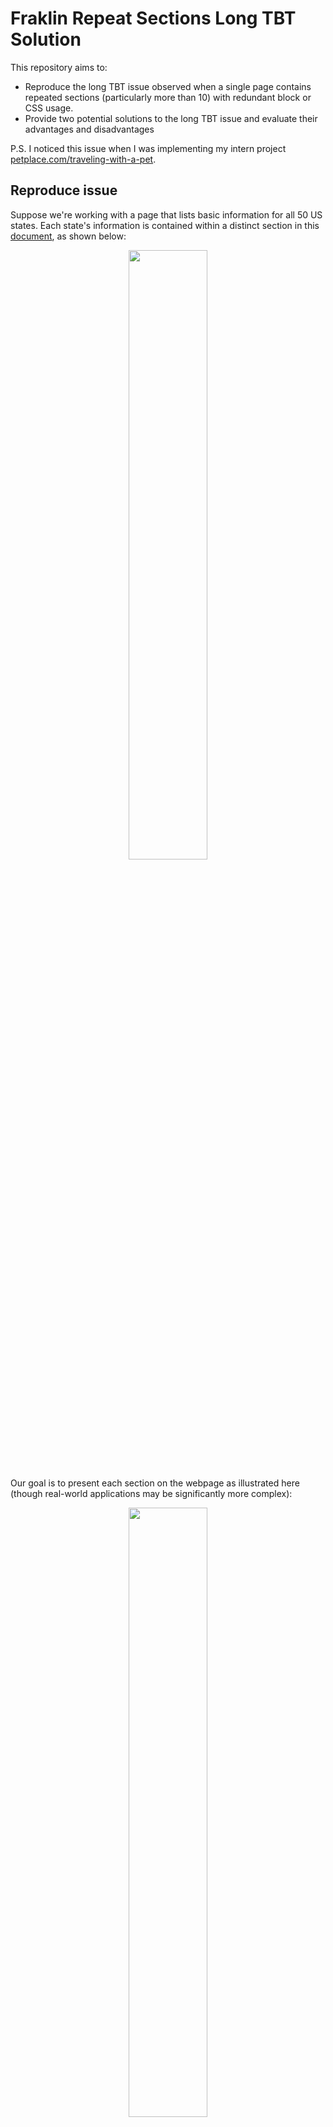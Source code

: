 # Fraklin Repeat Sections Long TBT Solution
This repository aims to:
- Reproduce the long TBT issue observed when a single page contains repeated sections (particularly more than 10) with redundant block or CSS usage.
- Provide two potential solutions to the long TBT issue and evaluate their advantages and disadvantages

P.S. I noticed this issue when I was implementing my intern project [petplace.com/traveling-with-a-pet](https://www.petplace.com/traveling-with-a-pet).

## Reproduce issue
Suppose we're working with a page that lists basic information for all 50 US states. Each state's information is contained within a distinct section in this [document](https://docs.google.com/document/d/1eR4imhaU5-Bm_lBGzXwsSB-uitXKdGggHQt1NvzQOlg/edit?usp=sharing), as shown below:
<p align="center">
<img src="https://github.com/FentPams/helix-website-tbt/blob/main/readme-pic/doc-section-sample.png" width="50%">
</p>
Our goal is to present each section on the webpage as illustrated here (though real-world applications may be significantly more complex):
<p align="center">
<img src="https://github.com/FentPams/helix-website-tbt/blob/main/readme-pic/state-overview.png" width="50%">
</p>
To achieve this, we'll be using both JavaScript and CSS. The relevant resources are:

- js: [updateSection()](https://github.com/FentPams/helix-website-tbt/blob/main/templates/states-page/states-page.js#L1) 
- css: [states_page.css](https://github.com/FentPams/helix-website-tbt/blob/main/templates/states-page/states-page.css)

Given that the page layout typically waits for the block decoration to finalize (for instance, waiting for a class name to be added to the block before extracting the element to the parent grid div), this process should also occur in the lazy loading phase. Should we implement sections as illustrated below:

[Code Reference](https://github.com/FentPams/helix-website-tbt/blob/main/templates/states-page/states-page.js#L33-L36)
```Java
export function loadLazy() {
 const stateSections = Array.from(document.querySelectorAll('.section.state'));
 stateSections.forEach(updateSection);
}
```
Now we have done the implementation! 

The issue can be now easily reproduced on the [**page**](https://main--helix-website-tbt--fentpams.hlx.page/states)(with 6x CPU slow and enough height to show multiple sections):
<p align="center">
<img src="https://github.com/FentPams/helix-website-tbt/blob/main/readme-pic/basic-solution.png" width="95%">
</p>

Feel free to try to reproduce it on the page [main--helix-website-tbt--fentpams.hlx.page/states](https://main--helix-website-tbt--fentpams.hlx.page/states)

## Solution 1 - Meter Call

For lengthy pages, it's often preferable to load just the first section initially. This is because users typically view the first section upon opening the page and cannot read the entire page instantly. 

So the first solution is to make `updateSection()` async and have a function to perform some metering on a repeated function call to reduce the chances to block the CPU/GPU for too long. Here's how it can be implemented:

[Code Reference](https://github.com/FentPams/helix-website-tbt/blob/solution-1/templates/states-page/states-page.js#L33-L60)
```Java
let queue = 0;
export async function meterCalls(fn, wait = 200, max = 5) {
 queue += 1;
 return new Promise((resolve) => {
  window.requestAnimationFrame(async () => {
   await fn.call(null);
   if (queue >= max) {
    queue -= max;
    resolve()
   } else {
    resolve();
   }
  });
 });
}

export function loadLazy() {
 const stateSections = Array.from(document.querySelectorAll('.section.state'));
 stateSections.forEach((section) => meterCalls(() => updateSection(section)));
}
```

With this adjustment, the issue is mitigated by breaking the lengthy task into smaller tasks
<p align="center">
<img src="https://github.com/FentPams/helix-website-tbt/blob/main/readme-pic/metercall-solution.png" width="95%">
</p>

## Solution 2 - Mutation Observer

The second solution is to establish a `MutationObserver` that tracks changes within the section's elements. Once a specific signal is detected (e.g., the addition of a block `class` attribute), it indicates the appropriate time to execute [updateSection()](https://github.com/FentPams/helix-website-tbt/blob/main/templates/states-page/states-page.js#L1). Here's how it can be implemented:

[Code Reference](https://github.com/FentPams/helix-website-tbt/blob/solution-2/templates/states-page/states-page.js#L33-L51)
```Java
function observeSection(section) {
 const observer = new MutationObserver((mutations) => {
  mutations.forEach((mutation) => {
   if (mutation.attributeName !== 'class') {
    return;
   }
 
   if (mutation.target.classList.contains('attributes')) {
    updateSection(section);
   }
  });
 });

 observer.observe(section, {attributes: true, subtree: true});
}

export function loadLazy() {
 const stateSections = Array.from(document.querySelectorAll('.section.state'));
 stateSections.forEach(observeSection);
}
```

There are mainly 2 benefits of doing by this way:

1. Avoid race condition issues with block decoration, especially since both processes occur in the lazy load phase. In certain scenarios, it's necessary to wait for a block to fully decorate before executing our JavaScript code For example, in [petplace.com/traveling-with-a-pet](https://www.petplace.com/traveling-with-a-pet), `updateSection()` is triggered after columns block add class name `city-footer-txt` into some sub-element(check more details in this [article](https://main--my-helix-website--fentpams.hlx.live/tbt-detailed-solution#final-version)).
2. Leverage the use of an observer to ensure that `updateSection()` is executed in a callback manner. This approach facilitates the rapid and individual updating of sections. 

As we can see on the page [solution-2--helix-website-tbt--fentpams.hlx.page/states](https://solution-2--helix-website-tbt--fentpams.hlx.page/states), the issue is gone:
<p align="center">
<img src="https://github.com/FentPams/helix-website-tbt/blob/main/readme-pic/mutationObserver-solution.png" width="95%">
</p>

## Solution 1 vs Solution 2

|   | Solution 1 - Meter Call  | Soltuion 2 - Mutation Observer  |
|---|---|---|
| Link  | [https://solution-1--helix-website-tbt--fentpams.hlx.page/states](https://solution-1--helix-website-tbt--fentpams.hlx.page/states)  |  [https://solution-2--helix-website-tbt--fentpams.hlx.page/states](https://solution-2--helix-website-tbt--fentpams.hlx.page/states) |
| Pros  | <ul><li>break down long task into small groups to reduce the chances to block the CPU/GPU for too long</li></ul> | <ul><li>facilitates the rapid and individual updating of sections through callback</li><li>able to handle race condition issue with block decoration</li></ul>  |
| Cons  | <ul><li>can not deal with race condition issue with blocks</li><li>Increase latency to load page as it leverage `setTimeout()`</li></ul>  |  <ul><li>Use mutation observer may have a negative performance impact</li></ul> |

## Reference
- [https://main--my-helix-website--fentpams.hlx.live/tbt-detailed-solution](https://main--my-helix-website--fentpams.hlx.live/tbt-detailed-solution)


## Environments
- Preview: https://main--helix-website-tbt--fentpams.hlx.page/states
- Live: https://main--helix-website-tbt--fentpams.hlx.live/states

## Installation

```sh
npm i
```

## Linting

```sh
npm run lint
```

## Local development

1. Create a new repository based on the `helix-project-boilerplate` template and add a mountpoint in the `fstab.yaml`
1. Add the [helix-bot](https://github.com/apps/helix-bot) to the repository
1. Install the [Helix CLI](https://github.com/adobe/helix-cli): `npm install -g @adobe/helix-cli`
1. Start Franklin Proxy: `hlx up` (opens your browser at `http://localhost:3000`)
1. Open the `{repo}` directory in your favorite IDE and start coding :)
